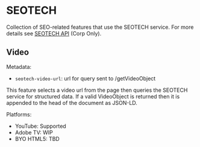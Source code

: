 # SEOTECH

Collection of SEO-related features that use the SEOTECH service.
For more details see [SEOTECH API](https://wiki.corp.adobe.com/display/seoteam/SEOTECH+API) (Corp Only).

## Video

Metadata:

- `seotech-video-url`: url for query sent to /getVideoObject

This feature selects a video url from the page then queries the SEOTECH service for structured data.
If a valid VideoObject is returned then it is appended to the head of the document as JSON-LD.

Platforms:

- YouTube: Supported
- Adobe TV: WIP
- BYO HTML5: TBD
